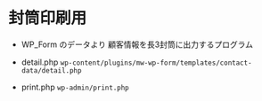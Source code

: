 # 封筒印刷用

- WP_Form のデータより 顧客情報を長3封筒に出力するプログラム

- detail.php `wp-content/plugins/mw-wp-form/templates/contact-data/detail.php`
- print.php `wp-admin/print.php`
